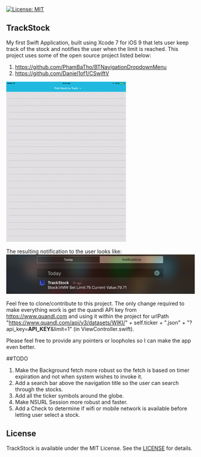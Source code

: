 [![License: MIT](https://img.shields.io/badge/license-MIT-blue.svg?style=flat)](https://github.com/arjunkchr/TrackStock/blob/master/LICENSE)

## TrackStock
My first Swift Application, built using Xcode 7 for iOS 9 that lets user keep track of the stock and notifies the user when the limit is reached. This project uses some of the open source project listed below:
  1.  https://github.com/PhamBaTho/BTNavigationDropdownMenu
  2.  https://github.com/Daniel1of1/CSwiftV

![alt tag](https://github.com/arjunkchr/TrackStock/blob/master/Assets/Demo.gif)

The resulting notification to the user looks like:
![alt tag](https://github.com/arjunkchr/TrackStock/blob/master/Assets/Notification.png)

Feel free to clone/contribute to this project. The only change required to make everything work is get the quandl API key from https://www.quandl.com and using it within the project for urlPath "https://www.quandl.com/api/v3/datasets/WIKI/" + self.ticker + ".json" + "?api_key=**API_KEY**&limit=1" (in ViewController.swift).

Please feel free to provide any pointers or loopholes so I can make the app even better.

##TODO

1.  Make the Background fetch more robust so the fetch is based on timer expiration and not when system wishes to invoke it.
2.  Add a search bar above the navigation title so the user can search through the stocks.
3.  Add all the ticker symbols around the globe.
4.  Make NSURL Session more robust and faster.
5.  Add a Check to determine if wifi or mobile network is available before letting user select a stock.

## License
TrackStock is available under the MIT License. See the [LICENSE](https://github.com/arjunkchr/TrackStock/blob/master/LICENSE) for details.
